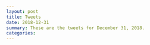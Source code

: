 ```yaml
---
layout: post
title: Tweets
date: 2018-12-31
summary: These are the tweets for December 31, 2018.
categories:
---
```


